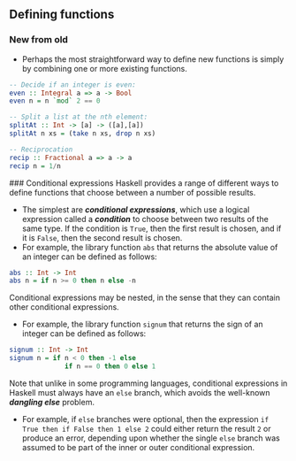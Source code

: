 ## Defining functions

### New from old
* Perhaps the most straightforward way to define new functions is simply by combining one or more existing functions.
```Haskell
-- Decide if an integer is even:
even :: Integral a => a -> Bool
even n = n `mod` 2 == 0

-- Split a list at the nth element:
splitAt :: Int -> [a] -> ([a],[a])
splitAt n xs = (take n xs, drop n xs)

-- Reciprocation
recip :: Fractional a => a -> a
recip n = 1/n

```

### Conditional expressions
Haskell provides a range of different ways to define functions that choose between a number of possible results.
* The simplest are ***conditional expressions***, which use a logical expression called a ***condition*** to choose between two results of the same type. If the condition is `True`, then the first result is chosen, and if it is `False`, then the second result is chosen.
* For example, the library function `abs` that returns the absolute value of an integer can be defined as follows:
```Haskell
abs :: Int -> Int
abs n = if n >= 0 then n else -n
```
Conditional expressions may be nested, in the sense that they can contain other conditional expressions.
* For example, the library function `signum` that returns the sign of an integer can be defined as follows:
```Haskell
signum :: Int -> Int
signum n = if n < 0 then -1 else
              if n == 0 then 0 else 1
```

Note that unlike in some programming languages, conditional expressions in Haskell must always have an `else` branch, which avoids the well-known ***dangling else*** problem.
* For example, if `else` branches were optional, then the expression `if True then if False then 1 else 2` could either return the result `2` or produce an error, depending upon whether the single `else` branch was assumed to be part of the inner or outer conditional expression.

